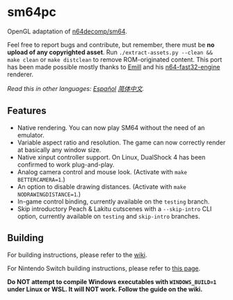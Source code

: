 # sm64pc
OpenGL adaptation of [n64decomp/sm64](https://github.com/n64decomp/sm64). 

Feel free to report bugs and contribute, but remember, there must be **no upload of any copyrighted asset**. 
Run `./extract-assets.py --clean && make clean` or `make distclean` to remove ROM-originated content. This port has been made possible mostly thanks to [Emill](https://github.com/Emill) and his [n64-fast32-engine](https://github.com/Emill/n64-fast3d-engine/) renderer.

*Read this in other languages: [Español](README_es_ES.md) [简体中文](README_zh_CN.md).*

## Features

 * Native rendering. You can now play SM64 without the need of an emulator. 
 * Variable aspect ratio and resolution. The game can now correctly render at basically any window size.
 * Native xinput controller support. On Linux, DualShock 4 has been confirmed to work plug-and-play.
 * Analog camera control and mouse look. (Activate with `make BETTERCAMERA=1`.)
 * An option to disable drawing distances. (Activate with `make NODRAWINGDISTANCE=1`.)
 * In-game control binding, currently available on the `testing` branch.
 * Skip introductory Peach & Lakitu cutscenes with a `--skip-intro` CLI option, currently available on `testing` and `skip-intro` branches.

## Building
For building instructions, please refer to the [wiki](https://github.com/sm64pc/sm64pc/wiki).

For Nintendo Switch building instructions, please refer to [this page](https://github.com/fgsfdsfgs/sm64pc/wiki/Compiling-for-Nintendo-Switch).

**Do NOT attempt to compile Windows executables with `WINDOWS_BUILD=1` under Linux or WSL. It will NOT work. Follow the guide on the wiki.**
